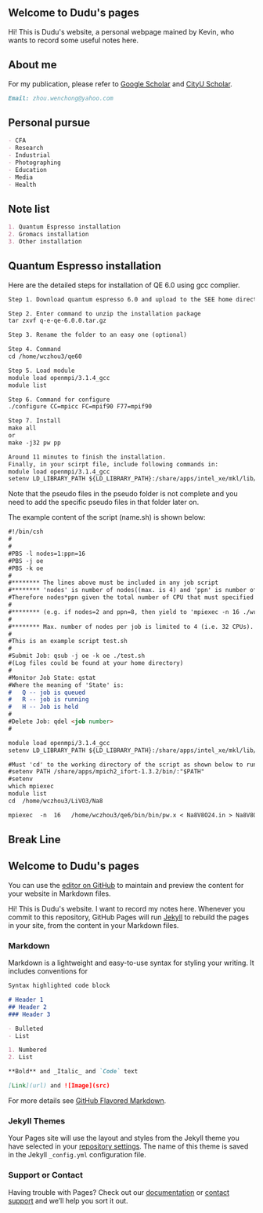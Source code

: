 ## Welcome to Dudu's pages

Hi! This is Dudu's website, a personal webpage mained by Kevin, who wants to record some useful notes here. 

## About me
For my publication, please refer to [Google Scholar](https://scholar.google.com/citations?user=dYFXUyoAAAAJ&hl=zh-CN) and [CityU Scholar](https://scholars.cityu.edu.hk/en/persons/wenchong-zhou(e6c7e700-4033-4a0b-8f86-4a07bb91658d).html).
```markdown
Email: zhou.wenchong@yahoo.com
```

## Personal pursue
```markdown
- CFA
- Research
- Industrial
- Photographing
- Education
- Media
- Health
```


## Note list
```markdown
1. Quantum Espresso installation
2. Gromacs installation
3. Other installation
```

## Quantum Espresso installation
Here are the detailed steps for installation of QE 6.0 using gcc complier.
```markdown
Step 1. Download quantum espresso 6.0 and upload to the SEE home directory

Step 2. Enter command to unzip the installation package
tar zxvf q-e-qe-6.0.0.tar.gz

Step 3. Rename the folder to an easy one (optional)

Step 4. Command
cd /home/wczhou3/qe60

Step 5. Load module
module load openmpi/3.1.4_gcc
module list

Step 6. Command for configure
./configure CC=mpicc FC=mpif90 F77=mpif90

Step 7. Install
make all
or
make -j32 pw pp

Around 11 minutes to finish the installation.
Finally, in your scirpt file, include following commands in:
module load openmpi/3.1.4_gcc
setenv LD_LIBRARY_PATH ${LD_LIBRARY_PATH}:/share/apps/intel_xe/mkl/lib/intel64/
```
Note that the pseudo files in the pseudo folder is not complete and you need to add the specific pseudo files in that folder later on.

The example content of the script (name.sh) is shown below:
```markdown
#!/bin/csh
#
#
#PBS -l nodes=1:ppn=16
#PBS -j oe 
#PBS -k oe
#
#******** The lines above must be included in any job script
#******** 'nodes' is number of nodes((max. is 4) and 'ppn' is number of CPU per node(max. is 8).
#Therefore nodes*ppn given the total number of CPU that must specified in 'mpiexec' 
#
#******** (e.g. if nodes=2 and ppn=8, then yield to 'mpiexec -n 16 ./wrf.exe')
#
#******** Max. number of nodes per job is limited to 4 (i.e. 32 CPUs).
#
#This is an example script test.sh
#
#Submit Job: qsub -j oe -k oe ./test.sh
#(Log files could be found at your home directory)
#
#Monitor Job State: qstat
#Where the meaning of 'State' is: 
#	Q -- job is queued   
#	R -- job is running
#  	H -- Job is held
#
#Delete Job: qdel <job number>
#

module load openmpi/3.1.4_gcc
setenv LD_LIBRARY_PATH ${LD_LIBRARY_PATH}:/share/apps/intel_xe/mkl/lib/intel64/

#Must 'cd' to the working directory of the script as shown below to run your job 
#setenv PATH /share/apps/mpich2_ifort-1.3.2/bin/:"$PATH"
#setenv
which mpiexec
module list
cd  /home/wczhou3/LiVO3/Na8

mpiexec  -n  16   /home/wczhou3/qe6/bin/bin/pw.x < Na8V8O24.in > Na8V8O24.out


```





## Break Line


## Welcome to Dudu's pages

You can use the [editor on GitHub](https://github.com/KevinChow8/du.github.io/edit/gh-pages/index.md) to maintain and preview the content for your website in Markdown files.

Hi! This is Dudu's website. I want to record my notes here. 
Whenever you commit to this repository, GitHub Pages will run [Jekyll](https://jekyllrb.com/) to rebuild the pages in your site, from the content in your Markdown files.


### Markdown

Markdown is a lightweight and easy-to-use syntax for styling your writing. It includes conventions for

```markdown
Syntax highlighted code block

# Header 1
## Header 2
### Header 3

- Bulleted
- List

1. Numbered
2. List

**Bold** and _Italic_ and `Code` text

[Link](url) and ![Image](src)
```

For more details see [GitHub Flavored Markdown](https://guides.github.com/features/mastering-markdown/).

### Jekyll Themes

Your Pages site will use the layout and styles from the Jekyll theme you have selected in your [repository settings](https://github.com/KevinChow8/du.github.io/settings). The name of this theme is saved in the Jekyll `_config.yml` configuration file.

### Support or Contact

Having trouble with Pages? Check out our [documentation](https://docs.github.com/categories/github-pages-basics/) or [contact support](https://support.github.com/contact) and we’ll help you sort it out.
